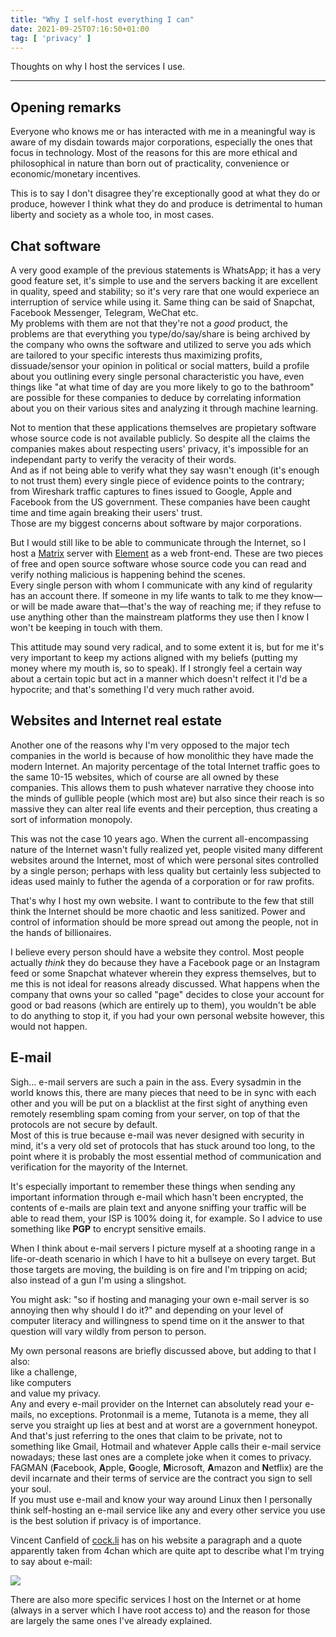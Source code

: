 ```yaml
---
title: "Why I self-host everything I can"
date: 2021-09-25T07:16:50+01:00
tag: [ 'privacy' ]
---
```

Thoughts on why I host the services I use.

* * *

## Opening remarks

Everyone who knows me or has interacted with me in a meaningful way is aware of my disdain towards major corporations, especially the ones that focus in technology. Most of the reasons for this are more ethical and philosophical in nature than born out of practicality, convenience or economic/monetary incentives.  

This is to say I don't disagree they're exceptionally good at what they do or produce, however I think what they do and produce is detrimental to human liberty and society as a whole too, in most cases.

## Chat software

A very good example of the previous statements is WhatsApp; it has a very good feature set, it's simple to use and the servers backing it are excellent in quality, speed and stability; so it's very rare that one would experiece an interruption of service while using it. Same thing can be said of Snapchat, Facebook Messenger, Telegram, WeChat etc.  
My problems with them are not that they're not a _good_ product, the problems are that everything you type/do/say/share is being archived by the company who owns the software and utilized to serve you ads which are tailored to your specific interests thus maximizing profits, dissuade/sensor your opinion in political or social matters, build a profile about you outlining every single personal characteristic you have, even things like "at what time of day are you more likely to go to the bathroom" are possible for these companies to deduce by correlating information about you on their various sites and analyzing it through machine learning.

Not to mention that these applications themselves are propietary software whose source code is not available publicly. So despite all the claims the companies makes about respecting users' privacy, it's impossible for an independant party to verify the veracity of their words.  
And as if not being able to verify what they say wasn't enough (it's enough to not trust them) every single piece of evidence points to the contrary; from Wireshark traffic captures to fines issued to Google, Apple and Facebook from the US government. These companies have been caught time and time again breaking their users' trust.  
Those are my biggest concerns about software by major corporations.

But I would still like to be able to communicate through the Internet, so I host a [Matrix](https://matrix.org) server with [Element](https://element.io) as a web front-end. These are two pieces of free and open source software whose source code you can read and verify nothing malicious is happening behind the scenes.  
Every single person with whom I communicate with any kind of regularity has an account there. If someone in my life wants to talk to me they know—or will be made aware that—that's the way of reaching me; if they refuse to use anything other than the mainstream platforms they use then I know I won't be keeping in touch with them.  

This attitude may sound very radical, and to some extent it is, but for me it's very important to keep my actions aligned with my beliefs (putting my money where my mouth is, so to speak). If I strongly feel a certain way about a certain topic but act in a manner which doesn't relfect it I'd be a hypocrite; and that's something I'd very much rather avoid.

## Websites and Internet real estate

Another one of the reasons why I'm very opposed to the major tech companies in the world is because of how monolithic they have made the modern Internet. An majority percentage of the total Internet traffic goes to the same 10-15 websites, which of course are all owned by these companies. This allows them to push whatever narrative they choose into the minds of gullible people (which most are) but also since their reach is so massive they can alter real life events and their perception, thus creating a sort of information monopoly.

This was not the case 10 years ago. When the current all-encompassing nature of the Internet wasn't fully realized yet, people visited many different websites around the Internet, most of which were personal sites controlled by a single person; perhaps with less quality but certainly less subjected to ideas used mainly to futher the agenda of a corporation or for raw profits.

That's why I host my own website. I want to contribute to the few that still think the Internet should be more chaotic and less sanitized. Power and control of information should be more spread out among the people, not in the hands of billionaires.

I believe every person should have a website they control. Most people actually _think_ they do because they have a Facebook page or an Instagram feed or some Snapchat whatever wherein they express themselves, but to me this is not ideal for reasons already discussed. What happens when the company that owns your so called "page" decides to close your account for good or bad reasons (which are entirely up to them), you wouldn't be able to do anything to stop it, if you had your own personal website however, this would not happen.

## E-mail

Sigh... e-mail servers are such a pain in the ass. Every sysadmin in the world knows this, there are many pieces that need to be in sync with each other and you will be put on a blacklist at the first sight of anything even remotely resembling spam coming from your server, on top of that the protocols are not secure by default.  
Most of this is true because e-mail was never designed with security in mind, it's a very old set of protocols that has stuck around too long, to the point where it is probably the most essential method of communication and verification for the mayority of the Internet.

It's especially important to remember these things when sending any important information through e-mail which hasn't been encrypted, the contents of e-mails are plain text and anyone sniffing your traffic will be able to read them, your ISP is 100% doing it, for example. So I advice to use something like **PGP** to encrypt sensitive emails.

When I think about e-mail servers I picture myself at a shooting range in a life-or-death scenario in which I have to hit a bullseye on every target. But those targets are moving, the building is on fire and I'm tripping on acid; also instead of a gun I'm using a slingshot.  

You might ask: "so if hosting and managing your own e-mail server is so annoying then why should I do it?" and depending on your level of computer literacy and willingness to spend time on it the answer to that question will vary wildly from person to person.

My own personal reasons are briefly discussed above, but adding to that I also:  
like a challenge,  
like computers  
and value my privacy.  
Any and every e-mail provider on the Internet can absolutely read your e-mails, no exceptions. Protonmail is a meme, Tutanota is a meme, they all serve you straight up lies at best and at worst are a government honeypot. And that's just referring to the ones that claim to be private, not to something like Gmail, Hotmail and whatever Apple calls their e-mail service nowadays; these last ones are a complete joke when it comes to privacy.  
FAGMAN (**F**acebook, **A**pple, **G**oogle, **M**icrosoft, **A**mazon and **N**etflix) are the devil incarnate and their terms of service are the contract you sign to sell your soul.  
If you must use e-mail and know your way around Linux then I personally think self-hosting an e-mail service like any and every other service you use is the best solution if privacy is of importance.

Vincent Canfield of [cock.li](https://cock.li) has on his website a paragraph and a quote apparently taken from 4chan which are quite apt to describe what I'm trying to say about e-mail:

![](/blog/why-i-self-host/1.png)

There are also more specific services I host on the Internet or at home (always in a server which I have root access to) and the reason for those are largely the same ones I've already explained.
